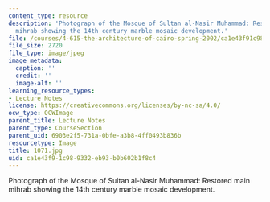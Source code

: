```yaml
---
content_type: resource
description: 'Photograph of the Mosque of Sultan al-Nasir Muhammad: Restored main
  mihrab showing the 14th century marble mosaic development.'
file: /courses/4-615-the-architecture-of-cairo-spring-2002/ca1e43f91c989332eb93b0b602b1f8c4_1071.jpg
file_size: 2720
file_type: image/jpeg
image_metadata:
  caption: ''
  credit: ''
  image-alt: ''
learning_resource_types:
- Lecture Notes
license: https://creativecommons.org/licenses/by-nc-sa/4.0/
ocw_type: OCWImage
parent_title: Lecture Notes
parent_type: CourseSection
parent_uid: 6903e2f5-731a-0bfe-a3b8-4ff0493b836b
resourcetype: Image
title: 1071.jpg
uid: ca1e43f9-1c98-9332-eb93-b0b602b1f8c4
---
```

Photograph of the Mosque of Sultan al-Nasir Muhammad: Restored main mihrab showing the 14th century marble mosaic development.